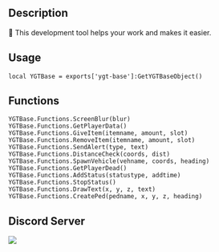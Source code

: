 ## Description
👾 This development tool helps your work and makes it easier.

## Usage
    local YGTBase = exports['ygt-base']:GetYGTBaseObject()

## Functions

    YGTBase.Functions.ScreenBlur(blur)
    YGTBase.Functions.GetPlayerData()
    YGTBase.Functions.GiveItem(itemname, amount, slot)
    YGTBase.Functions.RemoveItem(itemname, amount, slot)
    YGTBase.Functions.SendAlert(type, text)
    YGTBase.Functions.DistanceCheck(coords, dist)
    YGTBase.Functions.SpawnVehicle(vehname, coords, heading)
    YGTBase.Functions.GetPlayerDead()
    YGTBase.Functions.AddStatus(statustype, addtime)
    YGTBase.Functions.StopStatus()
    YGTBase.Functions.DrawText(x, y, z, text)
    YGTBase.Functions.CreatePed(pedname, x, y, z, heading)

## Discord Server
<a href="https://discord.gg/CCExrpU"><img src="https://invidget.switchblade.xyz/765378158043332618"/></a>